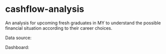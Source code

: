 # cashflow-analysis

An analysis for upcoming fresh graduates in MY to understand the possible financial situation according to their career choices.

Data source:

Dashboard:
